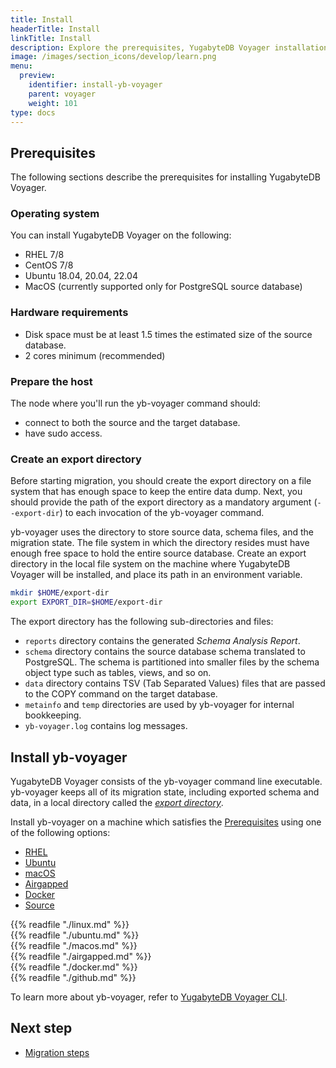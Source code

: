 ```yaml
---
title: Install
headerTitle: Install
linkTitle: Install
description: Explore the prerequisites, YugabyteDB Voyager installation, and so on.
image: /images/section_icons/develop/learn.png
menu:
  preview:
    identifier: install-yb-voyager
    parent: voyager
    weight: 101
type: docs
---
```


## Prerequisites

The following sections describe the prerequisites for installing YugabyteDB Voyager.

### Operating system

You can install YugabyteDB Voyager on the following:

- RHEL 7/8
- CentOS 7/8
- Ubuntu 18.04, 20.04, 22.04
- MacOS (currently supported only for PostgreSQL source database)

### Hardware requirements

- Disk space must be at least 1.5 times the estimated size of the source database.
- 2 cores minimum (recommended)

### Prepare the host

The node where you'll run the yb-voyager command should:

- connect to both the source and the target database.
- have sudo access.

### Create an export directory

Before starting migration, you should create the export directory on a file system that has enough space to keep the entire data dump. Next, you should provide the path of the export directory as a mandatory argument (`--export-dir`) to each invocation of the yb-voyager command.

yb-voyager uses the directory to store source data, schema files, and the migration state. The file system in which the directory resides must have enough free space to hold the entire source database. Create an export directory in the local file system on the machine where YugabyteDB Voyager will be installed, and place its path in an environment variable.

```sh
mkdir $HOME/export-dir
export EXPORT_DIR=$HOME/export-dir
```

The export directory has the following sub-directories and files:

- `reports` directory contains the generated *Schema Analysis Report*.
- `schema` directory contains the source database schema translated to PostgreSQL. The schema is partitioned into smaller files by the schema object type such as tables, views, and so on.
- `data` directory contains TSV (Tab Separated Values) files that are passed to the COPY command on the target database.
- `metainfo` and `temp` directories are used by yb-voyager for internal bookkeeping.
- `yb-voyager.log` contains log messages.

<!-- For more information, refer to [Export directory](../../yb-voyager/reference/#export-directory). -->

## Install yb-voyager

YugabyteDB Voyager consists of the yb-voyager command line executable. yb-voyager keeps all of its migration state, including exported schema and data, in a local directory called the [*export directory*](#create-an-export-directory).

Install yb-voyager on a machine which satisfies the [Prerequisites](#prerequisites) using one of the following options:

<ul class="nav nav-tabs nav-tabs-yb">
  <li>
    <a href="#linux" class="nav-link active" id="linux-tab" data-toggle="tab" role="tab" aria-controls="linux" aria-selected="true">
      <i class="fa-brands fa-redhat" aria-hidden="true"></i>
      RHEL
    </a>
  </li>
  <li>
    <a href="#ubuntu" class="nav-link" id="ubuntu-tab" data-toggle="tab" role="tab" aria-controls="ubuntu" aria-selected="true">
      <i class="fa-brands fa-ubuntu" aria-hidden="true"></i>
      Ubuntu
    </a>
  </li>
    <li >
    <a href="#macos" class="nav-link" id="macos-tab" data-toggle="tab" role="tab" aria-controls="macos" aria-selected="true">
      <i class="fa-brands fa-apple" aria-hidden="true"></i>
      macOS
    </a>
  </li>
  <li>
    <a href="#airgapped" class="nav-link" id="airgapped-tab" data-toggle="tab" role="tab" aria-controls="airgapped" aria-selected="true">
      <i class="fa-solid fa-link-slash" aria-hidden="true"></i>
      Airgapped
    </a>
  </li>
  <li>
    <a href="#docker" class="nav-link" id="docker-tab" data-toggle="tab" role="tab" aria-controls="docker" aria-selected="true">
      <i class="fa-brands fa-docker" aria-hidden="true"></i>
      Docker
    </a>
  </li>
  <li>
    <a href="#github" class="nav-link" id="github-tab" data-toggle="tab" role="tab" aria-controls="github" aria-selected="true">
      <i class="fab fa-github" aria-hidden="true"></i>
      Source
    </a>
  </li>
</ul>

<div class="tab-content">
  <div id="linux" class="tab-pane fade show active" role="tabpanel" aria-labelledby="linux-tab">
{{% readfile "./linux.md" %}}
  </div>
  <div id="ubuntu" class="tab-pane fade" role="tabpanel" aria-labelledby="ubuntu-tab">
{{% readfile "./ubuntu.md" %}}
  </div>
  <div id="macos" class="tab-pane fade" role="tabpanel" aria-labelledby="macos-tab">
{{% readfile "./macos.md" %}}
  </div>
  <div id="airgapped" class="tab-pane fade" role="tabpanel" aria-labelledby="airgapped-tab">
{{% readfile "./airgapped.md" %}}
  </div>
  <div id="docker" class="tab-pane fade" role="tabpanel" aria-labelledby="docker-tab">
{{% readfile "./docker.md" %}}
  </div>
  <div id="github" class="tab-pane fade" role="tabpanel" aria-labelledby="github-tab">
{{% readfile "./github.md" %}}
  </div>
</div>

To learn more about yb-voyager, refer to [YugabyteDB Voyager CLI](../yb-voyager-cli/).

## Next step

- [Migration steps](../migrate-steps/)
